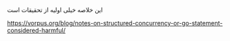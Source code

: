 این خلاصه خیلی اولیه از تحقیقات است

https://vorpus.org/blog/notes-on-structured-concurrency-or-go-statement-considered-harmful/
